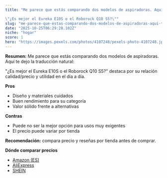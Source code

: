 ```yaml
---
title: "Me parece que estás comparando dos modelos de aspiradoras. Aquí te dejo la traducción natural:

\"¿Es mejor el Eureka E10S o el Roborock Q10 S5?\""
slug: "me-parece-que-estas-comparando-dos-modelos-de-aspiradoras-aqui-te-dejo-la-traduc"
date: "2025-10-25T06:29:28.102Z"
niche: "hogar"
score: 1
hero: "https://images.pexels.com/photos/4107248/pexels-photo-4107248.jpeg?auto=compress&cs=tinysrgb&fit=crop&h=627&w=1200&auto=compress&cs=tinysrgb&w=1200&h=675&fit=crop"
---
```


**Resumen:** Me parece que estás comparando dos modelos de aspiradoras. Aquí te dejo la traducción natural:

"¿Es mejor el Eureka E10S o el Roborock Q10 S5?" destaca por su relación calidad/precio y utilidad en el día a día.

**Pros**
- Diseño y materiales cuidados
- Buen rendimiento para su categoría
- Valor sólido frente a alternativas

**Contras**
- Puede no ser la mejor opción para usos muy exigentes
- El precio puede variar por tienda

**Recomendación:** compara precio y reseñas por tienda antes de comprar.

**Dónde comparar precios**
- [Amazon (ES)](https://www.amazon.es/s?k=Me%20parece%20que%20est%C3%A1s%20comparando%20dos%20modelos%20de%20aspiradoras.%20Aqu%C3%AD%20te%20dejo%20la%20traducci%C3%B3n%20natural%3A%0A%0A%22%C2%BFEs%20mejor%20el%20Eureka%20E10S%20o%20el%20Roborock%20Q10%20S5%3F%22&tag=teknovashop25-21)
- [AliExpress](https://www.aliexpress.com/wholesale?SearchText=Me%20parece%20que%20est%C3%A1s%20comparando%20dos%20modelos%20de%20aspiradoras.%20Aqu%C3%AD%20te%20dejo%20la%20traducci%C3%B3n%20natural%3A%0A%0A%22%C2%BFEs%20mejor%20el%20Eureka%20E10S%20o%20el%20Roborock%20Q10%20S5%3F%22)
- [SHEIN](https://www.shein.com/pdsearch/Me%20parece%20que%20est%C3%A1s%20comparando%20dos%20modelos%20de%20aspiradoras.%20Aqu%C3%AD%20te%20dejo%20la%20traducci%C3%B3n%20natural%3A%0A%0A%22%C2%BFEs%20mejor%20el%20Eureka%20E10S%20o%20el%20Roborock%20Q10%20S5%3F%22)